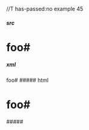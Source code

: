 //T has-passed:no
example 45
##### src
# foo#
##### xml
<?xml version="1.0" encoding="UTF-8"?>
<!DOCTYPE document SYSTEM "CommonMark.dtd">
<document xmlns="http://commonmark.org/xml/1.0">
  <heading level="1">
    <text>foo#</text>
  </heading>
</document>
##### html
<h1>foo#</h1>
#####
